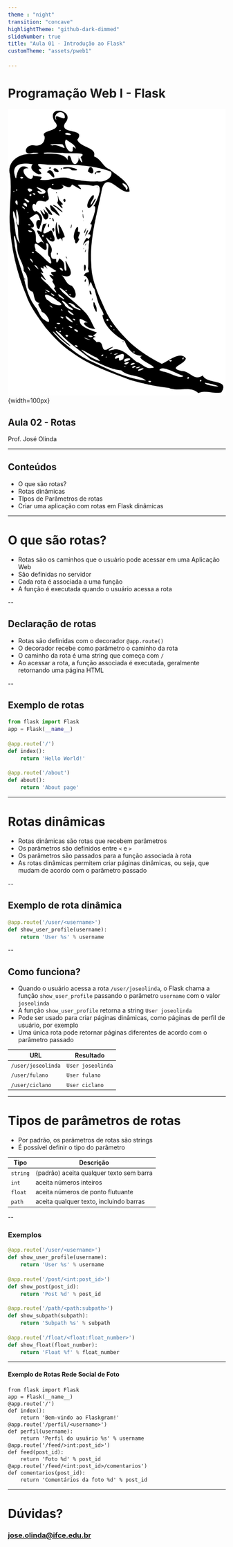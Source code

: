 ```yaml
---
theme : "night"
transition: "concave"
highlightTheme: "github-dark-dimmed"
slideNumber: true
title: "Aula 01 - Introdução ao Flask"
customTheme: "assets/pweb1"

---
```

<!-- .slide: data-background="#4d7e65" -->
# Programação Web I - Flask
![Flask](/assets/logo-flask.png "Logo do Flask"){width=100px}
## Aula 02 - Rotas

Prof. José Olinda

---

## Conteúdos


* O que são rotas?
* Rotas dinâmicas
* TIpos de Parâmetros de rotas
* Criar uma aplicação com rotas em Flask dinâmicas

---

<!-- .slide: data-background="#4d7e65" -->
# O que são rotas?

* Rotas são os caminhos que o usuário pode acessar em uma Aplicação Web
* São definidas no servidor
* Cada rota é associada a uma função
* A função é executada quando o usuário acessa a rota

--

<!-- .slide: data-background="#4d7e65" -->
## Declaração de rotas

* Rotas são definidas com o decorador `@app.route()`
* O decorador recebe como parâmetro o caminho da rota
* O caminho da rota é uma string que começa com `/`
* Ao acessar a rota, a função associada é executada, geralmente retornando uma página HTML


--


## Exemplo de rotas

```python
from flask import Flask
app = Flask(__name__)

@app.route('/')
def index():
    return 'Hello World!'

@app.route('/about')
def about():
    return 'About page'
```

---

<!-- .slide: data-background="#4d7e65" -->
# Rotas dinâmicas

* Rotas dinâmicas são rotas que recebem parâmetros
* Os parâmetros são definidos entre `<` e `>`
* Os parâmetros são passados para a função associada à rota
* As rotas dinâmicas permitem criar páginas dinâmicas, ou seja, que mudam de acordo com o parâmetro passado

--

## Exemplo de rota dinâmica

```python
@app.route('/user/<username>')
def show_user_profile(username):
    return 'User %s' % username
```

--

## Como funciona?

* Quando o usuário acessa a rota `/user/joseolinda`, o Flask chama a função `show_user_profile` passando o parâmetro `username` com o valor `joseolinda`
* A função `show_user_profile` retorna a string `User joseolinda`
* Pode ser usado para criar páginas dinâmicas, como páginas de perfil de usuário, por exemplo
* Uma única rota pode retornar páginas diferentes de acordo com o parâmetro passado

| URL | Resultado |
|-----|-----------|
| `/user/joseolinda` | `User joseolinda` |
| `/user/fulano` | `User fulano` |
| `/user/ciclano` | `User ciclano` |

---

<!-- .slide: data-background="#4d7e65" -->

# Tipos de parâmetros de rotas

* Por padrão, os parâmetros de rotas são strings
* É possível definir o tipo do parâmetro

| Tipo | Descrição |
|------|-----------|
| `string` | (padrão) aceita qualquer texto sem barra |
| `int` | aceita números inteiros |
| `float` | aceita números de ponto flutuante |
| `path` | aceita qualquer texto, incluindo barras |

--

### Exemplos

```python
@app.route('/user/<username>')
def show_user_profile(username):
    return 'User %s' % username

@app.route('/post/<int:post_id>')
def show_post(post_id):
    return 'Post %d' % post_id

@app.route('/path/<path:subpath>')
def show_subpath(subpath):
    return 'Subpath %s' % subpath

@app.route('/float/<float:float_number>')
def show_float(float_number):
    return 'Float %f' % float_number
```

---

<!-- .slide: data-background="#4d7e65" -->
#### Exemplo de Rotas Rede Social de Foto
<pre><code data-line-numbers="1-9|10-14">from flask import Flask
app = Flask(__name__)
@app.route('/')
def index():
    return 'Bem-vindo ao Flaskgram!'
@app.route('/perfil/&ltusername&gt')
def perfil(username):
    return 'Perfil do usuário %s' % username
@app.route('/feed/&gtint:post_id&gt')
def feed(post_id):
    return 'Foto %d' % post_id
@app.route('/feed/&ltint:post_id&gt/comentarios')
def comentarios(post_id):
    return 'Comentários da foto %d' % post_id
</code></pre>

---

# Dúvidas?

### jose.olinda@ifce.edu.br